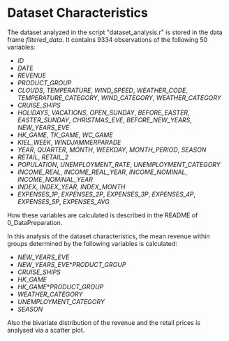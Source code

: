 # Dataset Characteristics

The dataset analyzed in the script "dataset_analysis.r" is stored in the data frame *filtered_data*. It contains 9334 observations of the following 50 variables:

-   *ID*
-   *DATE*
-   *REVENUE*
-   *PRODUCT_GROUP*
-   *CLOUDS*, *TEMPERATURE*, *WIND_SPEED*, *WEATHER_CODE*, *TEMPERATURE_CATEGORY*, *WIND_CATEGORY*, *WEATHER_CATEGORY*
-   *CRUISE_SHIPS*
-   *HOLIDAYS*, *VACATIONS*, *OPEN_SUNDAY*, *BEFORE_EASTER*, *EASTER_SUNDAY*, *CHRISTMAS_EVE*, *BEFORE_NEW_YEARS*, *NEW_YEARS_EVE*
-   *HK_GAME*, *TK_GAME*, *WC_GAME*
-   *KIEL_WEEK*, *WINDJAMMERPARADE*
-   *YEAR*, *QUARTER*, *MONTH*, *WEEKDAY*, *MONTH_PERIOD*, *SEASON*
-   *RETAIL*, *RETAIL_2*
-   *POPULATION*, *UNEMPLOYMENT_RATE*, *UNEMPLOYMENT_CATEGORY*
-   *INCOME_REAL*, *INCOME_REAL_YEAR*, *INCOME_NOMINAL*, *INCOME_NOMINAL_YEAR*
-   *INDEX*, *INDEX_YEAR*, *INDEX_MONTH*
-   *EXPENSES_1P*, *EXPENSES_2P*, *EXPENSES_3P*, *EXPENSES_4P*, *EXPENSES_5P*, *EXPENSES_AVG*

How these variables are calculated is described in the README of 0_DataPreparation.

In this analysis of the dataset characteristics, the mean revenue within groups determined by the following variables is calculated:

-   *NEW_YEARS_EVE*
-   *NEW_YEARS_EVE*\**PRODUCT_GROUP*
-   *CRUISE_SHIPS*
-   *HK_GAME*
-   *HK_GAME*\**PRODUCT_GROUP*
-   *WEATHER_CATEGORY*
-   *UNEMPLOYMENT_CATEGORY*
-   *SEASON*

Also the bivariate distribution of the revenue and the retail prices is analysed via a scatter plot.
